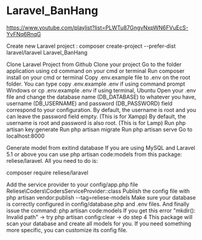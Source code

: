 # Laravel_BanHang
 https://www.youtube.com/playlist?list=PLWTu87GngvNxpWN6FVuEcS-YvFNq6RnqG

 Create new Laravel project : 
 composer create-project --prefer-dist laravel/laravel Laravel_BanHang

Clone Laravel Project from Github Clone your project Go to the folder application using cd command on your cmd or terminal Run composer install on your cmd or terminal Copy .env.example file to .env on the root folder. You can type copy .env.example .env if using command prompt Windows or cp .env.example .env if using terminal, Ubuntu Open your .env file and change the database name (DB_DATABASE) to whatever you have, username (DB_USERNAME) and password (DB_PASSWORD) field correspond to your configuration. By default, the username is root and you can leave the password field empty. (This is for Xampp) By default, the username is root and password is also root. (This is for Lamp) Run php artisan key:generate Run php artisan migrate Run php artisan serve Go to localhost:8000

Generate model from exitind database If you are using MySQL and Laravel 5.1 or above you can use php artisan code:models from this package: reliese/laravel. All you need to do is:

composer require reliese/laravel

Add the service provider to your config/app.php file Reliese\Coders\CodersServiceProvider::class
Publish the config file with php artisan vendor:publish --tag=reliese-models
Make sure your database is correctly configured in config/database.php and .env files.
And finally issue the command: php artisan code:models If you get this error "mkdir(): Invalid path" -> try php artisan config:clear -> do step 4 This package will scan your database and create all models for you. If you need something more specific, you can customize its config file.